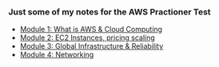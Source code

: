 ### Just some of my notes for the AWS Practioner Test 


- [Module 1: What is AWS & Cloud Computing](./module-1.md)
- [Module 2: EC2 Instances, pricing scaling ](./module-2.md)
- [Module 3: Global Infrastructure & Reliability ](./module-3.md)
- [Module 4: Networking ](./module-4.md)
